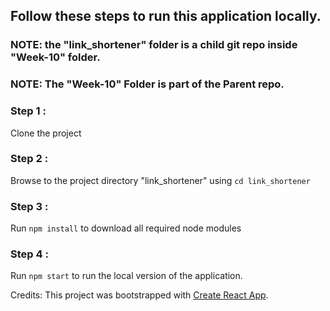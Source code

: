 ## Follow these steps to run this application locally.

### NOTE: the "link_shortener" folder is a child git repo inside "Week-10" folder.

### NOTE: The "Week-10" Folder is part of the Parent repo.

### Step 1 :

Clone the project

### Step 2 :

Browse to the project directory "link_shortener" using `cd link_shortener`

### Step 3 :

Run `npm install` to download all required node modules

### Step 4 :

Run `npm start` to run the local version of the application.

Credits: This project was bootstrapped with [Create React App](https://github.com/facebook/create-react-app).
